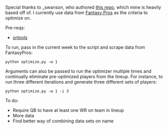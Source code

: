 Special thanks to _swanson, who authored [this repo](https://github.com/swanson/degenerate), which mine is heavily based off of. I currently use data from [Fantasy Pros](http://www.fantasypros.com/) as the criteria to optimize on.

Pre-reqs:

* [ortools](https://developers.google.com/optimization/installing?hl=en)

To run, pass in the current week to the script and scrape data from FantasyPros:
<pre><code>python optimize.py -w 1</pre></code>

Arguments can also be passed to run the optimizer multiple times and continually eliminate pre-optimized players from the lineup. For instance, to run three different iterations and generate three different sets of players:

<pre><code>python optimize.py -w 1 -i 3</pre></code>

To do:

* Require QB to have at least one WR on team in lineup 
* More data
* Find better way of combining data sets on name



	

